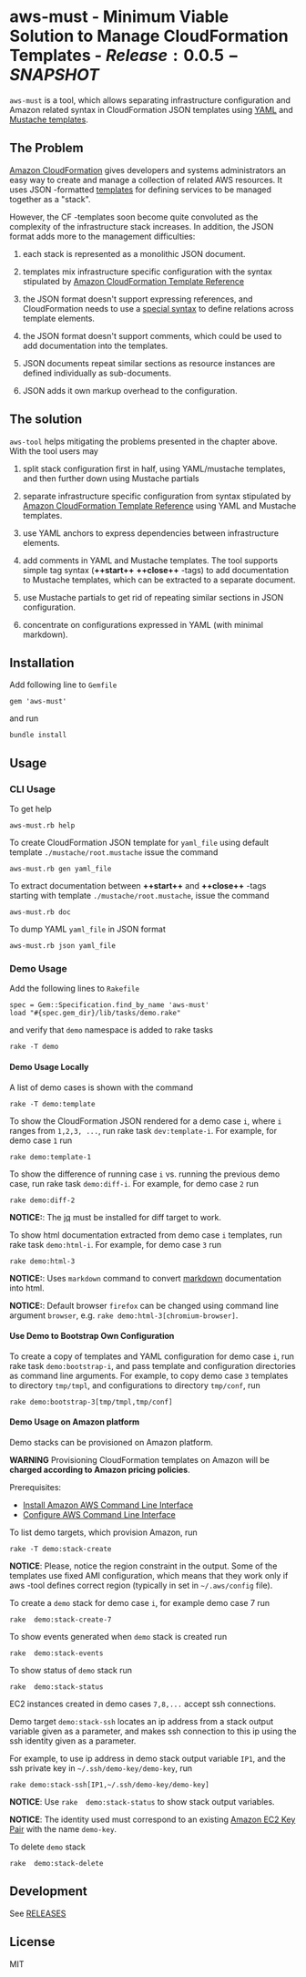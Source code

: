 # aws-must - Minimum Viable Solution to Manage CloudFormation Templates - $Release:0.0.5-SNAPSHOT$

`aws-must` is a tool, which allows separating infrastructure
configuration and Amazon related syntax in CloudFormation JSON
templates using [YAML](http://learnxinyminutes.com/docs/yaml) and
[Mustache templates](https://mustache.github.io/).


## The Problem

[Amazon CloudFormation](http://aws.amazon.com/cloudformation/) gives
developers and systems administrators an easy way to create and manage
a collection of related AWS resources.  It uses JSON -formatted
[templates](http://aws.amazon.com/cloudformation/aws-cloudformation-templates)
for defining services to be managed together as a "stack".

However, the CF -templates soon become quite convoluted as the
complexity of the infrastructure stack increases. In addition, the
JSON format adds more to the management difficulties:

1. each stack is represented as a monolithic JSON document.

2. templates mix infrastructure specific configuration with the syntax
   stipulated by
   [Amazon CloudFormation Template Reference](http://docs.aws.amazon.com/AWSCloudFormation/latest/UserGuide/template-reference.html)

3. the JSON format doesn't support expressing references, and
   CloudFormation needs to use a
   [special syntax](http://docs.aws.amazon.com/AWSCloudFormation/latest/UserGuide/intrinsic-function-reference-ref.html)
   to define relations across template elements.

4. the JSON format doesn't support comments, which could be used to
   add documentation into the templates.

5. JSON documents repeat similar sections as resource instances are
   defined individually as sub-documents.

6.  JSON adds it own markup overhead to the configuration.

## The solution

`aws-tool` helps mitigating the problems presented in the chapter
above.  With the tool users may

1.  split stack configuration first in half, using YAML/mustache
    templates, and then further down using Mustache partials

2. separate infrastructure specific configuration from syntax
   stipulated by
   [Amazon CloudFormation Template Reference](http://docs.aws.amazon.com/AWSCloudFormation/latest/UserGuide/template-reference.html)
   using YAML and Mustache templates.

3. use YAML anchors to express dependencies between infrastructure
   elements.

4. add comments in YAML and Mustache templates. The tool supports
   simple tag syntax (**&plus;&plus;start&plus;&plus;**
   **&plus;&plus;close&plus;&plus;** -tags) to add documentation to
   Mustache templates, which can be extracted to a separate document.

5. use Mustache partials to get rid of repeating similar sections in
   JSON configuration.

6. concentrate on configurations expressed in YAML (with minimal markdown).


## Installation

Add following line to `Gemfile`

	gem 'aws-must'


and run

	bundle install
	

## Usage

### CLI  Usage

To get help 	

	aws-must.rb help

To create CloudFormation JSON template for `yaml_file` using default
template `./mustache/root.mustache` issue the command

	aws-must.rb gen yaml_file

To extract documentation between **&plus;&plus;start&plus;&plus;** and
**&plus;&plus;close&plus;&plus;** -tags starting with template
`./mustache/root.mustache`, issue the command

	aws-must.rb doc 

To dump YAML `yaml_file` in JSON format

	aws-must.rb json yaml_file


### Demo Usage

Add the following lines to `Rakefile`


	spec = Gem::Specification.find_by_name 'aws-must'
	load "#{spec.gem_dir}/lib/tasks/demo.rake"


and verify that `demo` namespace is added to rake tasks

	rake -T demo

#### Demo Usage Locally

A list of demo cases is shown with the command

	rake -T demo:template
	
To show the CloudFormation JSON rendered for a demo case `i`, where
`i` ranges from `1,2,3, ...`, run rake task `dev:template-i`. For
example, for demo case `1` run

	rake demo:template-1

To show the difference of running case `i` vs. running the previous
demo case, run rake task `demo:diff-i`. For example, for demo case `2`
run

	rake demo:diff-2
	
**NOTICE:**: The [jq](http://stedolan.github.io/jq/) must be installed
for diff target to work.

To show html documentation extracted from demo case `i` templates, run
rake task `demo:html-i`. For example, for demo case `3` run

	rake demo:html-3

**NOTICE:**: Uses `markdown` command to convert
[markdown](http://daringfireball.net/projects/markdown) documentation
into html.

**NOTICE:**: Default browser `firefox` can be changed using command
line argument `browser`, e.g. `rake demo:html-3[chromium-browser]`.

#### Use Demo to Bootstrap Own Configuration

To create a copy of templates and YAML configuration for demo case
`i`, run rake task `demo:bootstrap-i`, and pass template and
configuration directories as command line arguments. For example, to
copy demo case `3` templates to directory `tmp/tmpl`, and
configurations to directory `tmp/conf`, run

    rake demo:bootstrap-3[tmp/tmpl,tmp/conf]
	


#### Demo Usage on Amazon platform

Demo stacks can be provisioned on Amazon platform.

**WARNING** Provisioning CloudFormation templates on Amazon will be
**charged according to Amazon pricing policies**.

Prerequisites:

* [Install Amazon AWS Command Line Interface](http://docs.aws.amazon.com/cli/latest/userguide/installing.html)
* [Configure AWS Command Line Interface](http://docs.aws.amazon.com/cli/latest/userguide/cli-chap-getting-started.html)

To list demo targets, which provision Amazon, run

	rake -T demo:stack-create

**NOTICE**: Please, notice the region constraint in the output. Some
of the templates use fixed AMI configuration, which means that they
work only if aws -tool defines correct region (typically in set in
`~/.aws/config` file).


To create a `demo` stack for demo case `i`, for example demo case 7
run

	rake  demo:stack-create-7
	
To show events generated when `demo` stack is created run

	rake  demo:stack-events
	
To show status of `demo` stack run

	rake  demo:stack-status

EC2 instances created in demo cases `7,8,...` accept ssh
connections. 

Demo target `demo:stack-ssh` locates an ip address from a stack output
variable given as a parameter, and makes ssh connection to this ip
using the ssh identity given as a parameter.

For example, to use ip address in demo stack output variable `IP1`,
and the ssh private key in `~/.ssh/demo-key/demo-key`, run

    rake demo:stack-ssh[IP1,~/.ssh/demo-key/demo-key]

**NOTICE**: Use `rake  demo:stack-status` to show stack output variables.

**NOTICE**: The identity used must correspond to an existing
[Amazon EC2 Key Pair](http://docs.aws.amazon.com/AWSEC2/latest/UserGuide/ec2-key-pairs.html)
with the name `demo-key`.


To delete `demo` stack

	rake  demo:stack-delete

	
## Development

See [RELEASES](RELEASES.md)

	
## License 

MIT


	 


